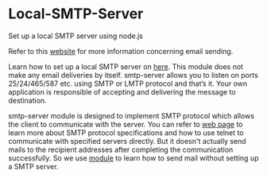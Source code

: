 # Local-SMTP-Server
Set up a local SMTP server using node.js

Refer to this [website](https://nodemailer.com/about/) for more 
information concerning email sending.

Learn how to set up a local SMTP server on [here](https://nodemailer.com/extras/smtp-server/).
This module does not make any email deliveries by itself. smtp-server allows you to listen on 
ports 25/24/465/587 etc. using SMTP or LMTP protocol and that’s it. Your own application is 
responsible of accepting and delivering the message to destination.

smtp-server module is designed to implement SMTP protocol which allows the client to communicate
with the server. You can refer to [web page](http://www.cnblogs.com/xdp-gacl/p/4209586.html) to learn
more about SMTP protocol specifications and how to use telnet to communicate with specified servers directly. But it
doesn't actually send mails to the recipient addresses after completing the communication successfully.
So we use [module](https://github.com/guileen/node-sendmail) to learn how to send mail without setting 
up a SMTP server.
